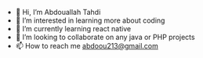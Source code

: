 - 👋 Hi, I’m Abdouallah Tahdi
- 👀 I’m interested in learning more about coding
- 🌱 I’m currently learning react native
- 💞️ I’m looking to collaborate on any java or PHP projects
- 📫 How to reach me abdoou213@gmail.com

<!---
Abdoou213/Abdoou213 is a ✨ special ✨ repository because its `README.md` (this file) appears on your GitHub profile.
You can click the Preview link to take a look at your changes.
--->
